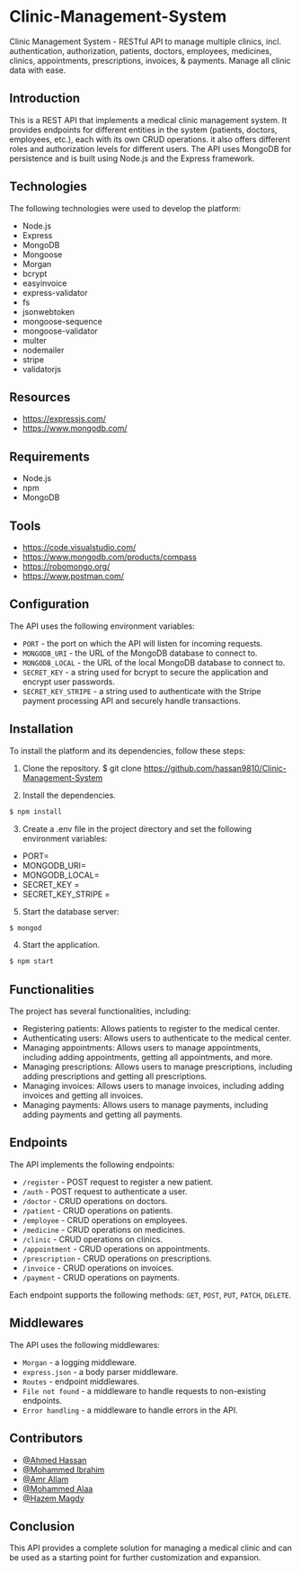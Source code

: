 # Clinic-Management-System
Clinic Management System - RESTful API to manage multiple clinics, incl. authentication, authorization, patients, doctors, employees, medicines, clinics, appointments, prescriptions, invoices, &amp; payments. Manage all clinic data with ease.


## Introduction
This is a REST API that implements a medical clinic management system. It provides endpoints for different entities in the system (patients, doctors, employees, etc.), each with its own CRUD operations. it also offers different roles and authorization levels for different users. The API uses MongoDB for persistence and is built using Node.js and the Express framework.


## Technologies
The following technologies were used to develop the platform:

- Node.js
- Express
- MongoDB
- Mongoose
- Morgan
- bcrypt
- easyinvoice
- express-validator
- fs
- jsonwebtoken
- mongoose-sequence
- mongoose-validator
- multer
- nodemailer
- stripe
- validatorjs


## Resources

- https://expressjs.com/
- https://www.mongodb.com/

## Requirements

* Node.js
* npm
* MongoDB

## Tools

- https://code.visualstudio.com/
- https://www.mongodb.com/products/compass
- https://robomongo.org/
- https://www.postman.com/

## Configuration

The API uses the following environment variables:

* `PORT` - the port on which the API will listen for incoming requests.
* `MONGODB_URI` - the URL of the MongoDB database to connect to.
* `MONGODB_LOCAL` - the URL of the local MongoDB database to connect to.
* `SECRET_KEY` - a string used for bcrypt to secure the application and encrypt user passwords.
* `SECRET_KEY_STRIPE` - a string used to authenticate with the Stripe payment processing API and securely handle transactions.

## Installation
To install the platform and its dependencies, follow these steps:
1. Clone the repository.
$ git clone https://github.com/hassan9810/Clinic-Management-System

2. Install the dependencies.
```bash
$ npm install
```

3. Create a .env file in the project directory and set the following environment variables:
- PORT=<PORT NUMBER>
- MONGODB_URI=<MONGODB URI>
- MONGODB_LOCAL=<LOCAL MONGODB URI>
- SECRET_KEY = <SECRET KEY FOR BCRYPT ENCRPTION>
- SECRET_KEY_STRIPE = <FOR STRIPT>

5. Start the database server:
```bash
$ mongod
```
4. Start the application.
```bash
$ npm start
```

## Functionalities
The project has several functionalities, including:

- Registering patients: Allows patients to register to the medical center.
- Authenticating users: Allows users to authenticate to the medical center.
- Managing appointments: Allows users to manage appointments, including adding appointments, getting all appointments, and more.
- Managing prescriptions: Allows users to manage prescriptions, including adding prescriptions and getting all prescriptions.
- Managing invoices: Allows users to manage invoices, including adding invoices and getting all invoices.
- Managing payments: Allows users to manage payments, including adding payments and getting all payments.


## Endpoints

The API implements the following endpoints:

* `/register` - POST request to register a new patient.
* `/auth` - POST request to authenticate a user.
* `/doctor` - CRUD operations on doctors.
* `/patient` - CRUD operations on patients.
* `/employee` - CRUD operations on employees.
* `/medicine` - CRUD operations on medicines.
* `/clinic` - CRUD operations on clinics.
* `/appointment` - CRUD operations on appointments.
* `/prescription` - CRUD operations on prescriptions.
* `/invoice` - CRUD operations on invoices.
* `/payment` - CRUD operations on payments.

Each endpoint supports the following methods: `GET`, `POST`, `PUT`, `PATCH`, `DELETE`.



## Middlewares

The API uses the following middlewares:

* `Morgan` - a logging middleware.
* `express.json` - a body parser middleware.
* `Routes` - endpoint middlewares.
* `File not found` - a middleware to handle requests to non-existing endpoints.
* `Error handling` - a middleware to handle errors in the API.

## Contributors
- [@Ahmed Hassan](https://github.com/hassan9810)
- [@Mohammed Ibrahim](https://github.com/MoIbrahim10)
- [@Amr Allam](https://github.com/amriallam)
- [@Mohammed Alaa](https://github.com/moalaacs)
- [@Hazem Magdy](https://github.com/Hazem-Magdy)

## Conclusion

This API provides a complete solution for managing a medical clinic and can be used as a starting point for further customization and expansion.
